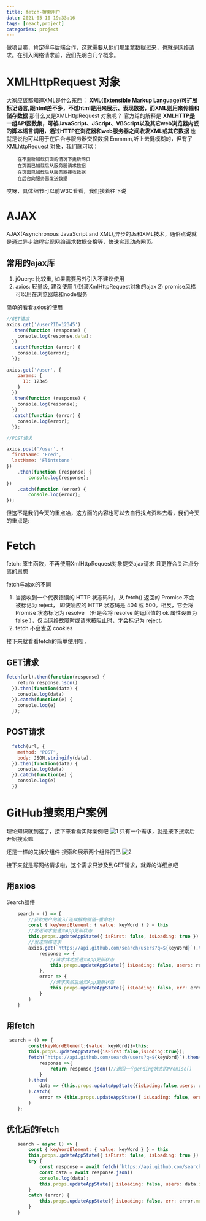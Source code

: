 ```yaml
---
title: fetch-搜索用户
date: 2021-05-10 19:33:16
tags: [react,project]
categories: project
---
```


做项目嘛，肯定得与后端合作，这就需要从他们那里拿数据过来，也就是网络请求。在引入网络请求前，我们先明白几个概念。
<!-- more -->
# XMLHttpRequest 对象
大家应该都知道XML是什么东西：
**XML(Extensible Markup Language)可扩展标记语言,跟html差不多，不过html是用来展示、表现数据，而XML则用来传输和储存数据**
那什么又是XMLHttpRequest 对象呢？
官方给的解释是
        **XMLHTTP是一组API函数集，可被JavaScript、JScript、VBScript以及其它web浏览器内嵌的脚本语言调用，通过HTTP在浏览器和web服务器之间收发XML或其它数据**
也就是说他可以用于在后台与服务器交换数据
Emmmm,听上去挺模糊的，但有了XMLhttpRequest 对象，我们就可以：

        在不重新加载页面的情况下更新网页
        在页面已加载后从服务器请求数据
        在页面已加载后从服务器接收数据
        在后台向服务器发送数据

哎呀，具体细节可以前W3C看看，我们接着往下说

# AJAX

AJAX(Asynchronous JavaScript and XML),异步的Js和XML技术，通俗点说就是通过异步编程实现网络请求数据交换等，快速实现动态网页。

## 常用的ajax库
1. jQuery: 比较重, 如果需要另外引入不建议使用
2. axios: 轻量级, 建议使用
    1)封装XmlHttpRequest对象的ajax
    2) promise风格可以用在浏览器端和node服务
   
简单的看看axios的使用
```js
//GET请求
axios.get('/user?ID=12345')
  .then(function (response) {
    console.log(response.data);
  })
  .catch(function (error) {
    console.log(error);
  });

axios.get('/user', {
    params: {
      ID: 12345
    }
  })
  .then(function (response) {
    console.log(response);
  })
  .catch(function (error) {
    console.log(error);
  });

//POST请求

axios.post('/user', {
  firstName: 'Fred',
  lastName: 'Flintstone'
})
    .then(function (response) {
        console.log(response);
})
    .catch(function (error) {
        console.log(error);
});
```

但这不是我们今天的重点哈，这方面的内容也可以去自行找点资料去看，我们今天的重点是:


# Fetch
fetch: 原生函数，不再使用XmlHttpRequest对象提交ajax请求 且更符合关注点分离的思想


fetch与ajax的不同
1. 当接收到一个代表错误的 HTTP 状态码时，从 fetch() 返回的 Promise 不会被标记为 reject， 即使响应的 HTTP 状态码是 404 或 500。相反，它会将 Promise 状态标记为 resolve （但是会将 resolve 的返回值的 ok 属性设置为 false ），仅当网络故障时或请求被阻止时，才会标记为 reject。
2. fetch 不会发送 cookies

接下来就看看fetch的简单使用呗，

## GET请求
```js
fetch(url).then(function(response) {
    return response.json()
  }).then(function(data) {
    console.log(data)
  }).catch(function(e) {
    console.log(e)
  });
```

## POST请求
```js
  fetch(url, {
    method: "POST",
    body: JSON.stringify(data),
  }).then(function(data) {
    console.log(data)
  }).catch(function(e) {
    console.log(e)
  })
```

# GitHub搜索用户案例

理论知识就到这了，接下来看看实际案例吧
![1](/fetch-搜索用户/1.png)
只有一个需求，就是按下搜索后开始搜索嘛

还是一样的先拆分组件 搜索和展示两个组件而已
![2](/fetch-搜索用户/2.png)

接下来就是写网络请求啦，这个需求只涉及到GET请求，就弄的详细点吧

## 用axios
Search组件

```js
    search = () => {
        //获取用户的输入(连续解构赋值+重命名)
        const { keyWordElement: { value: keyWord } } = this
        //发送请求前通知App更新状态
        this.props.updateAppState({ isFirst: false, isLoading: true })
        //发送网络请求
        axios.get(`https://api.github.com/search/users?q=${keyWord}`).then(
            response => {
                //请求成功后通知App更新状态
                this.props.updateAppState({ isLoading: false, users: response.data.items })
            },
            error => {
                //请求失败后通知App更新状态
                this.props.updateAppState({ isLoading: false, err: error.message })
            }
        )
    }
```

## 用fetch
```js
 search = () => {  
        const{keyWordElement:{value: keyWord}}=this;
        this.props.updateAppState({isFirst:false,isLoding:true});
        fetch(`https://api.github.com/search/users?q=${keyWord}`).then(
            response =>{
                return response.json()//返回一个pending状态的Promise()
            }
        ).then(
            data => {this.props.updateAppState({isLoding:false,users: data.items})}
        ).catch(
            error => {this.props.updateAppState({ isLoading: false, err: error.message })}
        )
    };
```

## 优化后的fetch
```js
    search = async () => {
        const { keyWordElement: { value: keyWord } } = this
        this.props.updateAppState({ isFirst: false, isLoading: true })
        try {
            const response = await fetch(`https://api.github.com/search/users?q=${keyWord}`)
            const data = await response.json()
            console.log(data);
            this.props.updateAppState({ isLoading: false, users: data.items })
        }
        catch (error) {
            this.props.updateAppState({ isLoading: false, err: error.message })
        }
    }
```





























   

